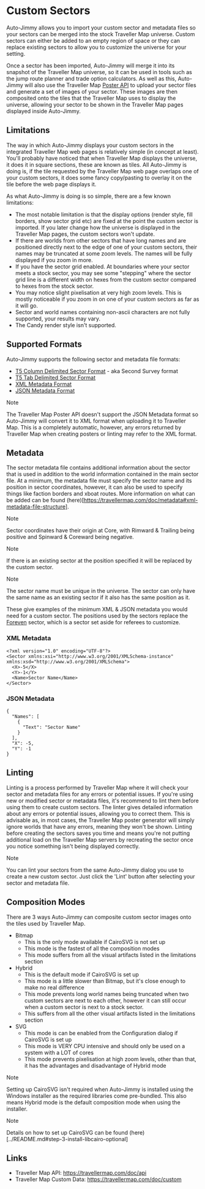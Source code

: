 # Custom Sectors
Auto-Jimmy allows you to import your custom sector and metadata files so your
sectors can be merged into the stock Traveller Map universe. Custom sectors
can either be added to an empty region of space or they can replace existing
sectors to allow you to customize the universe for your setting.

Once a sector has been imported, Auto-Jimmy will merge it into its snapshot of
the Traveller Map universe, so it can be used in tools such as the jump route
planner and trade option calculators. As well as this, Auto-Jimmy will also
use the Traveller Map [Poster API](https://travellermap.com/doc/api) to upload
your sector files and generate a set of images of your sector. These images are
then composited onto the tiles that the Traveller Map uses to display the
universe, allowing your sector to be shown in the Traveller Map pages displayed
inside Auto-Jimmy.

## Limitations
The way in which Auto-Jimmy displays your custom sectors in the integrated
Traveller Map web pages is relatively simple (in concept at least). You'll
probably have noticed that when Traveller Map displays the universe, it does it
in square sections, these are known as tiles. All Auto-Jimmy is doing is, if the
tile requested by the Traveller Map web page overlaps one of your custom
sectors, it does some fancy copy/pasting to overlay it on the tile before the
web page displays it.

As what Auto-Jimmy is doing is so simple, there are a few known limitations:
* The most notable limitation is that the display options (render style, fill
borders, show sector grid etc) are fixed at the point the custom sector is
imported. If you later change how the universe is displayed in the Traveller
Map pages, the custom sectors won't update.
* If there are worlds from other sectors that have long names and are positioned
directly next to the edge of one of your custom sectors, their names may be
truncated at some zoom levels. The names will be fully displayed if you zoom in
more.
* If you have the sector grid enabled. At boundaries where your sector meets
a stock sector, you may see some "stepping" where the sector grid line is a
different width on hexes from the custom sector compared to hexes from the
stock sector.
* You may notice slight pixelisation at very high zoom levels. This is mostly
noticeable if you zoom in on one of your custom sectors as far as it will go.
* Sector and world names containing non-ascii characters are not fully
supported, your results may vary.
* The Candy render style isn't supported.

## Supported Formats
Auto-Jimmy supports the following sector and metadata file formats:
* [T5 Column Delimited Sector Format](https://travellermap.com/doc/fileformats#t5-column-delimited-format) - aka Second Survey format
* [T5 Tab Delimited Sector Format](https://travellermap.com/doc/fileformats#t5tab)
* [XML Metadata Format](https://travellermap.com/doc/metadata#xml-metadata-file-structure)
* [JSON Metadata Format](https://travellermap.com/doc/api#metadata-retrieve-metadata-for-a-sector)

> [!NOTE]
> The Traveller Map Poster API doesn't support the JSON Metadata format so
> Auto-Jimmy will convert it to XML format when uploading it to Traveller Map.
> This is a completely automatic, however, any errors returned by Traveller Map
> when creating posters or linting may refer to the XML format.

## Metadata
The sector metadata file contains additional information about the sector that
is used in addition to the world information contained in the main sector file.
At a minimum, the metadata file must specify the sector name and its position in
sector coordinates, however, it can also be used to specify things like faction
borders and xboat routes. More information on what can be added can be found
(here)[https://travellermap.com/doc/metadata#xml-metadata-file-structure].

> [!NOTE]
> Sector coordinates have their origin at Core, with Rimward & Trailing being
> positive and Spinward & Coreward being negative.

> [!NOTE]
> If there is an existing sector at the position specified it will be replaced
> by the custom sector.

> [!NOTE]
> The sector name must be unique in the universe. The sector can only have the
> same name as an existing sector if it also has the same position as it.

These give examples of the minimum XML & JSON metadata you would need for a
custom sector. The positions used by the sectors replace the [Foreven](https://wiki.travellerrpg.com/Foreven_Sector)
sector, which is a sector set aside for referees to customize.

### XML Metadata
```
<?xml version="1.0" encoding="UTF-8"?>
<Sector xmlns:xsi="http://www.w3.org/2001/XMLSchema-instance" xmlns:xsd="http://www.w3.org/2001/XMLSchema">
  <X>-5</X>
  <Y>-1</Y>
  <Name>Sector Name</Name>
</Sector>
```

### JSON Metadata
```
{
  "Names": [
    {
      "Text": "Sector Name"
    }
  ],
  "X": -5,
  "Y": -1
}
```

## Linting
Linting is a process performed by Traveller Map where it will check your sector
and metadata files for any errors or potential issues.
If you're using new or modified sector or metadata files, it's recommend to lint
them before using them to create custom sectors. The linter gives detailed
information about any errors or potential issues, allowing you to correct them.
This is advisable as, in most cases, the Traveller Map poster generator will
simply ignore worlds that have any errors, meaning they won't be shown. Linting
before creating the sectors saves you time and means you're not putting additional
load on the Traveller Map servers by recreating the sector once you notice
something isn't being displayed correctly.

> [!NOTE]
> You can lint your sectors from the same Auto-Jimmy dialog you use to create a
> new custom sector. Just click the 'Lint' button after selecting your sector
> and metadata file.

## Composition Modes
There are 3 ways Auto-Jimmy can composite custom sector images onto the tiles
used by Traveller Map.

* Bitmap
  * This is the only mode available if CairoSVG is not set up
  * This mode is the fastest of all the composition modes
  * This mode suffers from all the visual artifacts listed in the limitations
  section
* Hybrid
  * This is the default mode if CairoSVG is set up
  * This mode is a little slower than Bitmap, but it's close enough to make no
  real difference
  * This mode prevents long world names being truncated when two custom
  sectors are next to each other, however it can still occur when a custom
  sector is next to a stock sector.
  * This suffers from all the other visual artifacts listed in the limitations
  section
* SVG
  * This mode is can be enabled from the Configuration dialog if CairoSVG is set
  up
  * This mode is VERY CPU intensive and should only be used on a system with a
  LOT of cores
  * This mode prevents pixelisation at high zoom levels, other than that, it has
  the advantages and disadvantage of Hybrid mode

> [!NOTE]
> Setting up CairoSVG isn't required when Auto-Jimmy is installed using the
> Windows installer as the required libraries come pre-bundled. This also
> means Hybrid mode is the default composition mode when using the installer.

> [!NOTE]
> Details on how to set up CairoSVG can be found (here)[../README.md#step-3-install-libcairo-optional]

## Links
* Traveller Map API: https://travellermap.com/doc/api
* Traveller Map Custom Data: https://travellermap.com/doc/custom